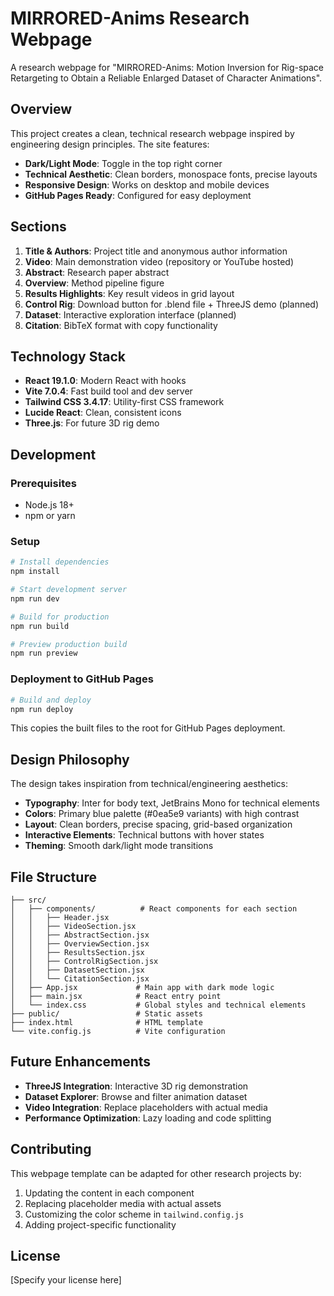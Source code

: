 # MIRRORED-Anims Research Webpage

A research webpage for "MIRRORED-Anims: Motion Inversion for Rig-space Retargeting to Obtain a Reliable Enlarged Dataset of Character Animations".

## Overview

This project creates a clean, technical research webpage inspired by engineering design principles. The site features:

- **Dark/Light Mode**: Toggle in the top right corner
- **Technical Aesthetic**: Clean borders, monospace fonts, precise layouts
- **Responsive Design**: Works on desktop and mobile devices
- **GitHub Pages Ready**: Configured for easy deployment

## Sections

1. **Title & Authors**: Project title and anonymous author information
2. **Video**: Main demonstration video (repository or YouTube hosted)
3. **Abstract**: Research paper abstract
4. **Overview**: Method pipeline figure
5. **Results Highlights**: Key result videos in grid layout
6. **Control Rig**: Download button for .blend file + ThreeJS demo (planned)
7. **Dataset**: Interactive exploration interface (planned)
8. **Citation**: BibTeX format with copy functionality

## Technology Stack

- **React 19.1.0**: Modern React with hooks
- **Vite 7.0.4**: Fast build tool and dev server
- **Tailwind CSS 3.4.17**: Utility-first CSS framework
- **Lucide React**: Clean, consistent icons
- **Three.js**: For future 3D rig demo

## Development

### Prerequisites

- Node.js 18+ 
- npm or yarn

### Setup

```bash
# Install dependencies
npm install

# Start development server
npm run dev

# Build for production
npm run build

# Preview production build
npm run preview
```

### Deployment to GitHub Pages

```bash
# Build and deploy
npm run deploy
```

This copies the built files to the root for GitHub Pages deployment.

## Design Philosophy

The design takes inspiration from technical/engineering aesthetics:

- **Typography**: Inter for body text, JetBrains Mono for technical elements
- **Colors**: Primary blue palette (#0ea5e9 variants) with high contrast
- **Layout**: Clean borders, precise spacing, grid-based organization
- **Interactive Elements**: Technical buttons with hover states
- **Theming**: Smooth dark/light mode transitions

## File Structure

```
├── src/
│   ├── components/          # React components for each section
│   │   ├── Header.jsx
│   │   ├── VideoSection.jsx
│   │   ├── AbstractSection.jsx
│   │   ├── OverviewSection.jsx
│   │   ├── ResultsSection.jsx
│   │   ├── ControlRigSection.jsx
│   │   ├── DatasetSection.jsx
│   │   └── CitationSection.jsx
│   ├── App.jsx             # Main app with dark mode logic
│   ├── main.jsx            # React entry point
│   └── index.css           # Global styles and technical elements
├── public/                 # Static assets
├── index.html              # HTML template
└── vite.config.js          # Vite configuration
```

## Future Enhancements

- **ThreeJS Integration**: Interactive 3D rig demonstration
- **Dataset Explorer**: Browse and filter animation dataset
- **Video Integration**: Replace placeholders with actual media
- **Performance Optimization**: Lazy loading and code splitting

## Contributing

This webpage template can be adapted for other research projects by:

1. Updating the content in each component
2. Replacing placeholder media with actual assets
3. Customizing the color scheme in `tailwind.config.js`
4. Adding project-specific functionality

## License

[Specify your license here] 